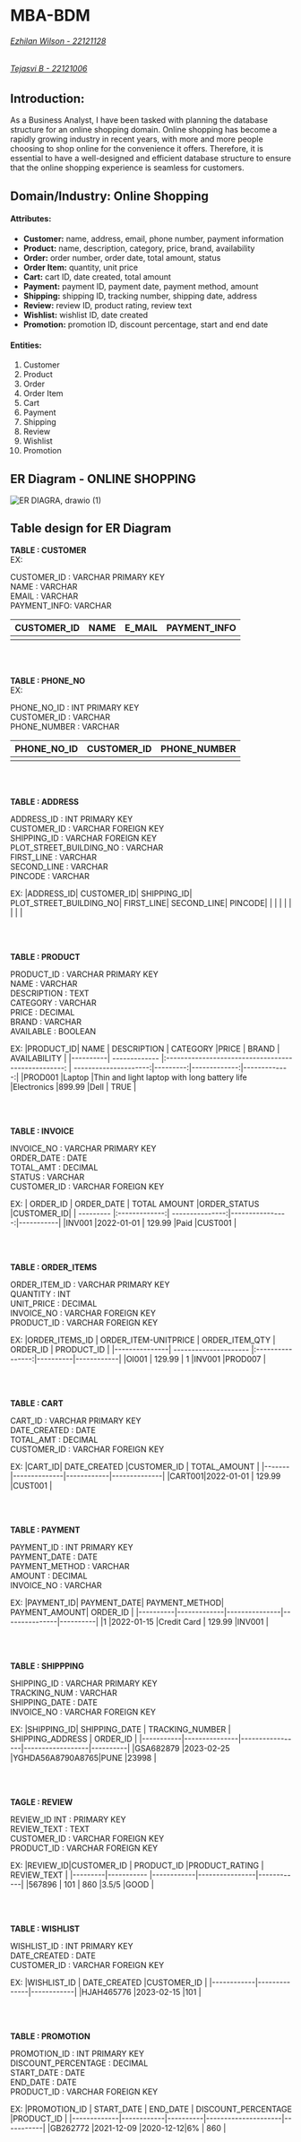 # MBA-BDM
###### [Ezhilan Wilson - 22121128](https://github.com/EzhianWilson)
###### [Tejasvi B - 22121006](https://github.com/tejbasu)

## **Introduction:**

As a Business Analyst, I have been tasked with planning the database structure for an online shopping domain. Online shopping has become a rapidly growing industry in recent years, with more and more people choosing to shop online for the convenience it offers. Therefore, it is essential to have a well-designed and efficient database structure to ensure that the online shopping experience is seamless for customers.

## **Domain/Industry:** Online Shopping

#### **Attributes:**

* **Customer:** name, address, email, phone number, payment information
* **Product:** name, description, category, price, brand, availability
* **Order:** order number, order date, total amount, status
* **Order Item:** quantity, unit price
* **Cart:** cart ID, date created, total amount
* **Payment:** payment ID, payment date, payment method, amount
* **Shipping:** shipping ID, tracking number, shipping date, address
* **Review:** review ID, product rating, review text
* **Wishlist:** wishlist ID, date created
* **Promotion:** promotion ID, discount percentage, start and end date


#### **Entities:**

1. Customer
2. Product
3. Order
4. Order Item
5. Cart
6. Payment
7. Shipping
8. Review
9. Wishlist
10. Promotion




## ER Diagram - ONLINE SHOPPING
![ER DIAGRA, drawio (1)](https://user-images.githubusercontent.com/125994880/235347923-ec282fd2-329a-45f9-90f0-dd4b9a98c1ea.png)


## Table design for ER Diagram

**TABLE : CUSTOMER** <br>
EX: <br>

CUSTOMER_ID : VARCHAR PRIMARY KEY <br>
NAME        : VARCHAR <br>
EMAIL       : VARCHAR <br>
PAYMENT_INFO: VARCHAR <br>

|CUSTOMER_ID| NAME          | E_MAIL                |PAYMENT_INFO  |
|----------:| ------------- | ---------------------:|-------------:|
||    |           |   |                   

<br>
<br>

**TABLE : PHONE_NO** <br>
EX: <br>

PHONE_NO_ID  : INT PRIMARY KEY <br>
CUSTOMER_ID  : VARCHAR <br>
PHONE_NUMBER : VARCHAR <br>

|PHONE_NO_ID|CUSTOMER_ID|PHONE_NUMBER|
|-----------|-----------|------------|
|        || |

<br>
<br>

**TABLE : ADDRESS**

ADDRESS_ID                : INT PRIMARY KEY <br>
CUSTOMER_ID               : VARCHAR FOREIGN KEY <br>
SHIPPING_ID               : VARCHAR FOREIGN KEY <br>
PLOT_STREET_BUILDING_NO   : VARCHAR <br>
FIRST_LINE                : VARCHAR <br>
SECOND_LINE               : VARCHAR <br>
PINCODE                   : VARCHAR <br>

EX:
|ADDRESS_ID| CUSTOMER_ID|  SHIPPING_ID| PLOT_STREET_BUILDING_NO| FIRST_LINE| SECOND_LINE| PINCODE|
|           |       |         |         |         |          |        |

<br>
<br>

**TABLE : PRODUCT**

PRODUCT_ID   : VARCHAR PRIMARY KEY <br>
NAME         : VARCHAR <br>
DESCRIPTION  : TEXT <br>
CATEGORY     : VARCHAR <br>
PRICE        : DECIMAL <br>
BRAND        : VARCHAR <br>
AVAILABLE    : BOOLEAN <br>

EX:
|PRODUCT_ID| NAME          | DESCRIPTION                                             | CATEGORY              |PRICE     | BRAND        | AVAILABILITY |
|----------| ------------- |:--------------------------------------------------:     | ---------------------:|---------:|-------------:|-------------:|
|PROD001   |Laptop         |Thin and light laptop with long battery life             |Electronics            |899.99    |Dell          | TRUE         |

<br>
<br>

**TABLE : INVOICE**

INVOICE_NO    : VARCHAR PRIMARY KEY <br>
ORDER_DATE    : DATE <br>
TOTAL_AMT     : DECIMAL <br>
STATUS        : VARCHAR <br>
CUSTOMER_ID   : VARCHAR FOREIGN KEY <br>

EX:
| ORDER_ID  | ORDER_DATE    | TOTAL AMOUNT    |ORDER_STATUS     |CUSTOMER_ID| 
| --------- |:-------------:| ---------------:|----------------:|-----------|
|INV001     |2022-01-01     | 129.99          |Paid             |CUST001    | 


<br>
<br>

**TABLE : ORDER_ITEMS**

ORDER_ITEM_ID : VARCHAR PRIMARY KEY <br>
QUANTITY      : INT <br>
UNIT_PRICE    : DECIMAL <br>
INVOICE_NO    : VARCHAR FOREIGN KEY <br>
PRODUCT_ID    : VARCHAR FOREIGN KEY <br>

EX:
|ORDER_ITEMS_ID | ORDER_ITEM-UNITPRICE  | ORDER_ITEM_QTY   | ORDER_ID | PRODUCT_ID |
|---------------| --------------------- |:----------------:|----------|------------|
|OI001          | 129.99                | 1                |INV001    |PROD007     |

<br>
<br>

**TABLE : CART**

CART_ID       : VARCHAR PRIMARY KEY <br>
DATE_CREATED  : DATE <br>
TOTAL_AMT     : DECIMAL <br>
CUSTOMER_ID   : VARCHAR FOREIGN KEY <br>

EX:
|CART_ID| DATE_CREATED |CUSTOMER_ID | TOTAL_AMOUNT |
|-------|--------------|------------|--------------|
|CART001|2022-01-01    | 129.99     |CUST001       |

<br>
<br>

**TABLE : PAYMENT**

PAYMENT_ID     : INT PRIMARY KEY <br> 
PAYMENT_DATE   : DATE <br> 
PAYMENT_METHOD : VARCHAR <br> 
AMOUNT         : DECIMAL <br>
INVOICE_NO     : VARCHAR <br>

EX:
|PAYMENT_ID| PAYMENT_DATE| PAYMENT_METHOD| PAYMENT_AMOUNT| ORDER_ID |
|----------|-------------|---------------|---------------|----------|
|1         |2022-01-15   |Credit Card    | 129.99        |INV001    |

<br>
<br>

**TABLE : SHIPPPING**

SHIPPING_ID   : VARCHAR PRIMARY KEY <br>
TRACKING_NUM  : VARCHAR <br>
SHIPPING_DATE : DATE <br>
INVOICE_NO    : VARCHAR FOREIGN KEY <br>

EX:
|SHIPPING_ID| SHIPPING_DATE | TRACKING_NUMBER | SHIPPING_ADDRESS | ORDER_ID |
|-----------|---------------|-----------------|------------------|----------|
|GSA682879  |2023-02-25     |YGHDA56A8790A8765|PUNE              |23998     |

<br>
<br>

**TAGLE : REVIEW**

REVIEW_ID INT : PRIMARY KEY <br>
REVIEW_TEXT   : TEXT <br>
CUSTOMER_ID   : VARCHAR FOREIGN KEY <br>
PRODUCT_ID    : VARCHAR FOREIGN KEY <br>

EX:
|REVIEW_ID|CUSTOMER_ID | PRODUCT_ID |PRODUCT_RATING | REVIEW_TEXT | 
|---------|----------- |------------|----------------|------------|
|567896   | 101        |  860       |3.5/5           |GOOD        |

<br>
<br>

**TABLE : WISHLIST**

WISHLIST_ID   : INT PRIMARY KEY <br>
DATE_CREATED  : DATE <br> 
CUSTOMER_ID   : VARCHAR FOREIGN KEY <br> 

EX:
|WISHLIST_ID | DATE_CREATED |CUSTOMER_ID |
|------------|--------------|------------|
|HJAH465776  |2023-02-15    |101         |

<br>
<br>

**TABLE : PROMOTION**

PROMOTION_ID        : INT PRIMARY KEY <br>
DISCOUNT_PERCENTAGE : DECIMAL <br>
START_DATE          : DATE <br>
END_DATE            : DATE <br>
PRODUCT_ID          : VARCHAR FOREIGN KEY <br>

EX:
|PROMOTION_ID | START_DATE | END_DATE | DISCOUNT_PERCENTAGE |PRODUCT_ID |
|-------------|------------|----------|---------------------|-----------|
|GB262772     |2021-12-09  |2020-12-12|6%                   | 860       |


